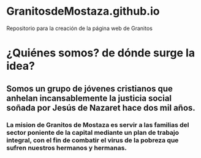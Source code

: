 # GranitosdeMostaza.github.io
Repositorio para la creación de la página web de Granitos

# ¿Quiénes somos? de dónde surge la idea?

## Somos un grupo de jóvenes cristianos que anhelan incansablemente la justicia social soñada por Jesús de Nazaret hace dos mil años.

<!-- badges: start -->
<!-- badges: end -->

### La mision de Granitos de Mostaza es servir a las familias del sector poniente de la capital mediante un plan de trabajo integral, con el fin de combatir el virus de la pobreza que sufren nuestros hermanos y hermanas.
